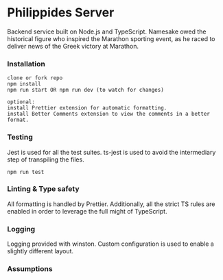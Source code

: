 # Philippides Server
Backend service built on Node.js and TypeScript. Namesake owed the historical figure who inspired the Marathon sporting event, as he raced to deliver news of the Greek victory at Marathon.

### Installation
```
clone or fork repo
npm install
npm run start OR npm run dev (to watch for changes)

optional:
install Prettier extension for automatic formatting.
install Better Comments extension to view the comments in a better format.
```

### Testing
Jest is used for all the test suites. ts-jest is used to avoid the intermediary step of transpiling the files.

```
npm run test
```

### Linting & Type safety
All formatting is handled by Prettier. Additionally, all the strict TS rules are enabled in order to leverage the full might of TypeScript.

### Logging
Logging provided with winston. Custom configuration is used to enable a slightly different layout.

### Assumptions